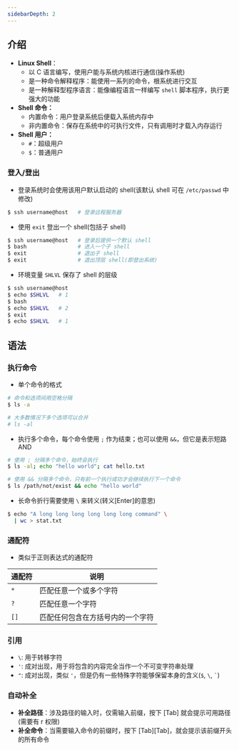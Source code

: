 ```yaml
---
sidebarDepth: 2
---
```


## 介绍

+ **Linux Shell**：
  + 以 C 语言编写，使用户能与系统内核进行通信(操作系统)
  + 是一种命令解释程序：能使用一系列的命令，根系统进行交互
  + 是一种解释型程序语言：能像编程语言一样编写 `shell` 脚本程序，执行更强大的功能
+ **Shell 命令：**
  + 内置命令：用户登录系统后便载入系统内存中
  + 非内置命令：保存在系统中的可执行文件，只有调用时才载入内存运行
+ **Shell 用户：**
  + `#`：超级用户
  + `$`：普通用户



### 登入/登出

+ 登录系统时会使用该用户默认启动的 shell(该默认 shell 可在 `/etc/passwd` 中修改)
```sh
$ ssh username@host   # 登录远程服务器
```

+ 使用 `exit` 登出一个 shell(包括子 shell)
```sh
$ ssh username@host   # 登录后提供一个默认 shell
$ bash                # 进入一个子 shell
$ exit                # 退出子 shell
$ exit                # 退出顶层 shell(即登出系统)
```

+ 环境变量 `SHLVL` 保存了 shell 的层级
```sh
$ ssh username@host
$ echo $SHLVL   # 1
$ bash
$ echo $SHLVL   # 2
$ exit
$ echo $SHLVL   # 1
```





## 语法

### 执行命令

+ 单个命令的格式
```sh
# 命令和选项间用空格分隔
$ ls -a

# 大多数情况下多个选项可以合并
# ls -al
```

+ 执行多个命令，每个命令使用 `;` 作为结束；也可以使用 `&&`，但它是表示短路 AND
```sh
# 使用 ; 分隔多个命令，始终会执行
$ ls -al; echo "hello world"; cat hello.txt

# 使用 && 分隔多个命令，只有前一个执行成功才会继续执行下一个命令
$ ls /path/not/exist && echo "hello world"
```

+ 长命令折行需要使用 `\` 来转义(转义[Enter]的意思)
```sh
$ echo "A long long long long long long command" \
  | wc > stat.txt
```



### 通配符

+ 类似于正则表达式的通配符

|通配符|说明|
|-|-|
|`*`|匹配任意一个或多个字符|
|`?`|匹配任意一个字符|
|`[]`|匹配任何包含在方括号内的一个字符|




### 引用

+ `\`: 用于转移字符
+ `'`: 成对出现，用于将包含的内容完全当作一个不可变字符串处理
+ `"`: 成对出现，类似 `'`，但是仍有一些特殊字符能够保留本身的含义(`$`, `\`, `` ` ``)




### 自动补全

+ **补全路径**：涉及路径的输入时，仅需输入前缀，按下 [Tab] 就会提示可用路径(需要有 r 权限)
+ **补全命令**：当需要输入命令的前缀时，按下 [Tab][Tab]，就会提示该前缀开头的所有命令